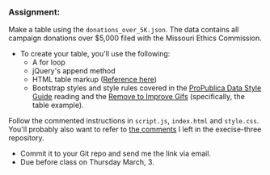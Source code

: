 ### Assignment:

Make a table using the `donations_over_5K.json`. The data contains all campaign donations over $5,000 filed with the Missouri Ethics Commission. 

* To create your table, you'll use the following:
	* A for loop
	* jQuery's append method
	* HTML table markup ([Reference here](http://www.w3schools.com/html/html_tables.asp))
	* Bootstrap styles and style rules covered in the [ProPublica Data Style Guide](https://github.com/propublica/guides/blob/master/news-apps.md) reading and the [Remove to Improve Gifs](https://github.com/propublica/guides/blob/master/news-apps.md) (specifically, the table example).

Follow the commented instructions in `script.js`, `index.html` and `style.css`. You'll probably also want to refer to [the comments](https://github.com/chriscanipe/exercise-three/blob/master/js/script.js) I left in the execise-three repository.

* Commit it to your Git repo and send me the link via email.
* Due before class on Thursday March, 3.


